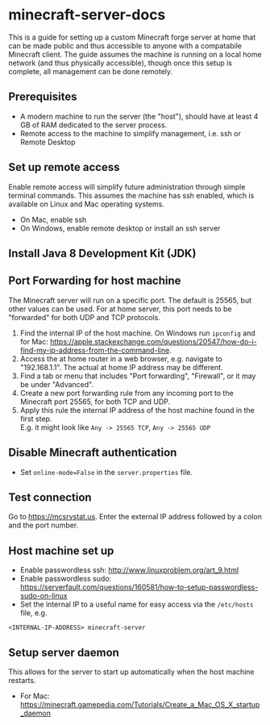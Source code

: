 # minecraft-server-docs
This is a guide for setting up a custom Minecraft forge server at home that can be made public and thus accessible to anyone with a compatabile Minecraft client.  The guide assumes the machine is running on a local home network (and thus physically accessible), though once this setup is complete, all management can be done remotely.  

## Prerequisites

* A modern machine to run the server (the "host"), should have at least 4 GB of RAM dedicated to the server process.
* Remote access to the machine to simplify management, i.e. ssh or Remote Desktop


## Set up remote access
Enable remote access will simplify future administration through simple terminal commands.  This assumes the machine has ssh enabled, which is available on Linux and Mac operating systems.  

* On Mac, enable ssh
* On Windows, enable remote desktop or install an ssh server



## Install Java 8 Development Kit (JDK)



## Port Forwarding for host machine
The Minecraft server will run on a specific port.  The default is 25565, but other values can be used.  For at home server, this port needs to be "forwarded" for both UDP and TCP protocols.  

1. Find the internal IP of the host machine.  On Windows run `ipconfig` and for Mac: https://apple.stackexchange.com/questions/20547/how-do-i-find-my-ip-address-from-the-command-line.  
1.  Access the at home router in a web browser, e.g. navigate to "192.168.1.1".  The actual at home IP address may be different.  
1. Find a tab or menu that includes "Port forwarding", "Firewall", or it may be under "Advanced".  
1. Create a new port forwarding rule from any incoming port to the Minecraft port 25565, for both TCP and UDP.  
1. Apply this rule the internal IP address of the host machine found in the first step.  
E.g. it might look like `Any -> 25565 TCP`, `Any -> 25565 UDP`


## Disable Minecraft authentication
* Set `online-mode=False` in the `server.properties` file.  

## Test connection
Go to https://mcsrvstat.us.  Enter the external IP address followed by a colon and the port number.  

## Host machine set up
* Enable passwordless ssh: http://www.linuxproblem.org/art_9.html
* Enable passwordless sudo: https://serverfault.com/questions/160581/how-to-setup-passwordless-sudo-on-linux
* Set the internal IP to a useful name for easy access via the `/etc/hosts` file, e.g. 

```
<INTERNAL-IP-ADDRESS> minecraft-server
```

## Setup server daemon
This allows for the server to start up automatically when the host machine restarts.

* For Mac: https://minecraft.gamepedia.com/Tutorials/Create_a_Mac_OS_X_startup_daemon
